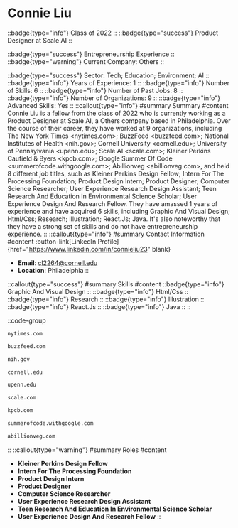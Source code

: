 # Connie Liu
::badge{type="info"}
Class of 2022
::
::badge{type="success"}
Product Designer at Scale AI
::

::badge{type="success"}
Entrepreneurship Experience
::
::badge{type="warning"}
Current Company: Others
::

::badge{type="success"}
Sector: Tech; Education; Environment; AI
::
::badge{type="info"}
Years of Experience: 1
::
::badge{type="info"}
Number of Skills: 6
::
::badge{type="info"}
Number of Past Jobs: 8
::
::badge{type="info"}
Number of Organizations: 9
::
::badge{type="info"}
Advanced Skills: Yes
::
::callout{type="info"}
#summary
Summary
#content
Connie Liu is a fellow from the class of 2022 who is currently working as a Product Designer at Scale AI, a Others company based in Philadelphia. Over the course of their career, they have worked at 9 organizations, including The New York Times <nytimes.com>; BuzzFeed <buzzfeed.com>; National Institutes of Health <nih.gov>; Cornell University <cornell.edu>; University of Pennsylvania <upenn.edu>; Scale AI <scale.com>; Kleiner Perkins Caufield & Byers <kpcb.com>; Google Summer Of Code <summerofcode.withgoogle.com>; Abillionveg <abillionveg.com>, and held 8 different job titles, such as Kleiner Perkins Design Fellow; Intern For The Processing Foundation; Product Design Intern; Product Designer; Computer Science Researcher; User Experience Research Design Assistant; Teen Research And Education In Environmental Science Scholar; User Experience Design And Research Fellow. They have amassed 1 years of experience and have acquired 6 skills, including Graphic And Visual Design; Html/Css; Research; Illustration; React.Js; Java. It's also noteworthy that they have a strong set of skills and do not have entrepreneurship experience.
::
::callout{type="info"}
#summary
Contact Information
#content
:button-link[LinkedIn Profile]{href="https://www.linkedin.com/in/connieliu23" blank}
- **Email**: cl2264@cornell.edu
- **Location**: Philadelphia
::

::callout{type="success"}
#summary
Skills
#content
::badge{type="info"}
Graphic And Visual Design
::
::badge{type="info"}
Html/Css
::
::badge{type="info"}
Research
::
::badge{type="info"}
Illustration
::
::badge{type="info"}
React.Js
::
::badge{type="info"}
Java
::
::

::code-group
```bash [The New York Times]
nytimes.com
```
```bash [BuzzFeed]
buzzfeed.com
```
```bash [National Institutes of Health]
nih.gov
```
```bash [Cornell University]
cornell.edu
```
```bash [University of Pennsylvania]
upenn.edu
```
```bash [Scale AI]
scale.com
```
```bash [Kleiner Perkins Caufield & Byers]
kpcb.com
```
```bash [Google Summer Of Code]
summerofcode.withgoogle.com
```
```bash [Abillionveg]
abillionveg.com
```
::
::callout{type="warning"}
#summary
Roles
#content
- **Kleiner Perkins Design Fellow**
- **Intern For The Processing Foundation**
- **Product Design Intern**
- **Product Designer**
- **Computer Science Researcher**
- **User Experience Research Design Assistant**
- **Teen Research And Education In Environmental Science Scholar**
- **User Experience Design And Research Fellow**
::

